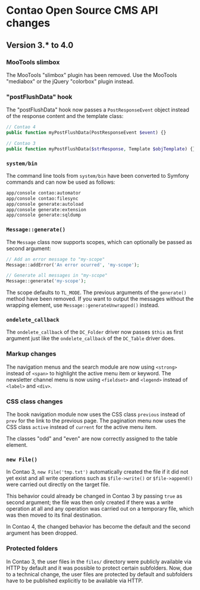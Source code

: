 Contao Open Source CMS API changes
==================================

Version 3.* to 4.0
------------------

### MooTools slimbox

The MooTools "slimbox" plugin has been removed. Use the MooTools "mediabox" or
the jQuery "colorbox" plugin instead.


### "postFlushData" hook

The "postFlushData" hook now passes a `PostResponseEvent` object instead of
the response content and the template class:

```php
// Contao 4
public function myPostFlushData(PostResponseEvent $event) {}

// Contao 3
public function myPostFlushData($strResponse, Template $objTemplate) {}
```


### `system/bin`

The command line tools from `system/bin` have been converted to Symfony
commands and can now be used as follows:

```bash
app/console contao:automator
app/console contao:filesync
app/console generate:autoload
app/console generate:extension
app/console generate:sqldump
```


### `Message::generate()`

The `Message` class now supports scopes, which can optionally be passed as
second argument:

```php
// Add an error message to "my-scope"
Message::addError('An error ocurred', 'my-scope');

// Generate all messages in "my-scope"
Message::generate('my-scope');
```

The scope defaults to `TL_MODE`. The previous arguments of the `generate()`
method have been removed. If you want to output the messages without the
wrapping element, use `Message::generateUnwrapped()` instead.


### `ondelete_callback`

The `ondelete_callback` of the `DC_Folder` driver now passes `$this` as first
argument just like the `ondelete_callback` of the `DC_Table` driver does.


### Markup changes

The navigation menus and the search module are now using `<strong>` instead of
`<span>` to highlight the active menu item or keyword. The newsletter channel
menu is now using `<fieldset>` and `<legend>` instead of `<label>` and `<div>`.


### CSS class changes

The book navigation module now uses the CSS class `previous` instead of `prev`
for the link to the previous page. The pagination menu now uses the CSS class
`active` instead of `current` for the active menu item.

The classes "odd" and "even" are now correctly assigned to the table element.


### `new File()`

In Contao 3, `new File('tmp.txt')` automatically created the file if it did not
yet exist and all write operations such as `$file->write()` or `$file->append()`
were carried out directly on the target file.

This behavior could already be changed in Contao 3 by passing `true` as second
argument; the file was then only created if there was a write operation at all
and any operation was carried out on a temporary file, which was then moved to
its final destination.

In Contao 4, the changed behavior has become the default and the second argument
has been dropped.


### Protected folders

In Contao 3, the user files in the `files/` directory were publicly available
via HTTP by default and it was possible to protect certain subfolders. Now, due
to a technical change, the user files are protected by default and subfolders
have to be published explicitly to be available via HTTP.
